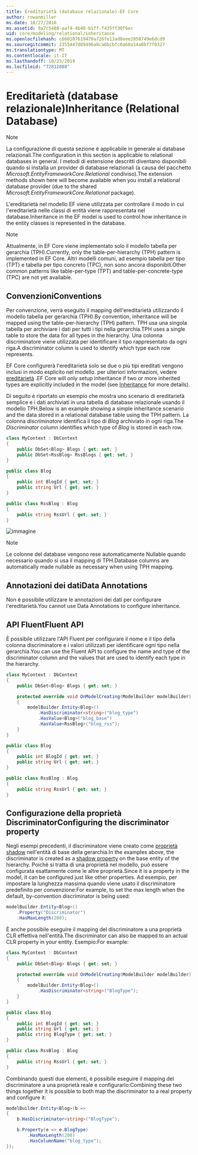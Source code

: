 ```yaml
---
title: Ereditarietà (database relazionale)-EF Core
author: rowanmiller
ms.date: 10/27/2016
ms.assetid: 9a7c5488-aaf4-4b40-b1ff-f435ff30f6ec
uid: core/modeling/relational/inheritance
ms.openlocfilehash: c660107619470a726fe13ad8eee2850749e6dcd9
ms.sourcegitcommit: 2355447d89496a8ca6bcbfc0a68a14a0bf7f0327
ms.translationtype: MT
ms.contentlocale: it-IT
ms.lasthandoff: 10/23/2019
ms.locfileid: "72812088"
---
```

# <a name="inheritance-relational-database"></a><span data-ttu-id="8fcb6-102">Ereditarietà (database relazionale)</span><span class="sxs-lookup"><span data-stu-id="8fcb6-102">Inheritance (Relational Database)</span></span>

> [!NOTE]  
> <span data-ttu-id="8fcb6-103">La configurazione di questa sezione è applicabile in generale ai database relazionali.</span><span class="sxs-lookup"><span data-stu-id="8fcb6-103">The configuration in this section is applicable to relational databases in general.</span></span> <span data-ttu-id="8fcb6-104">I metodi di estensione descritti diventano disponibili quando si installa un provider di database relazionali (a causa del pacchetto *Microsoft.EntityFrameworkCore.Relational* condiviso).</span><span class="sxs-lookup"><span data-stu-id="8fcb6-104">The extension methods shown here will become available when you install a relational database provider (due to the shared *Microsoft.EntityFrameworkCore.Relational* package).</span></span>

<span data-ttu-id="8fcb6-105">L'ereditarietà nel modello EF viene utilizzata per controllare il modo in cui l'ereditarietà nelle classi di entità viene rappresentata nel database.</span><span class="sxs-lookup"><span data-stu-id="8fcb6-105">Inheritance in the EF model is used to control how inheritance in the entity classes is represented in the database.</span></span>

> [!NOTE]  
> <span data-ttu-id="8fcb6-106">Attualmente, in EF Core viene implementato solo il modello tabella per gerarchia (TPH).</span><span class="sxs-lookup"><span data-stu-id="8fcb6-106">Currently, only the table-per-hierarchy (TPH) pattern is implemented in EF Core.</span></span> <span data-ttu-id="8fcb6-107">Altri modelli comuni, ad esempio tabella per tipo (TPT) e tabella per tipo concreto (TPC), non sono ancora disponibili.</span><span class="sxs-lookup"><span data-stu-id="8fcb6-107">Other common patterns like table-per-type (TPT) and table-per-concrete-type (TPC) are not yet available.</span></span>

## <a name="conventions"></a><span data-ttu-id="8fcb6-108">Convenzioni</span><span class="sxs-lookup"><span data-stu-id="8fcb6-108">Conventions</span></span>

<span data-ttu-id="8fcb6-109">Per convenzione, verrà eseguito il mapping dell'ereditarietà utilizzando il modello tabella per gerarchia (TPH).</span><span class="sxs-lookup"><span data-stu-id="8fcb6-109">By convention, inheritance will be mapped using the table-per-hierarchy (TPH) pattern.</span></span> <span data-ttu-id="8fcb6-110">TPH usa una singola tabella per archiviare i dati per tutti i tipi nella gerarchia.</span><span class="sxs-lookup"><span data-stu-id="8fcb6-110">TPH uses a single table to store the data for all types in the hierarchy.</span></span> <span data-ttu-id="8fcb6-111">Una colonna discriminatore viene utilizzata per identificare il tipo rappresentato da ogni riga.</span><span class="sxs-lookup"><span data-stu-id="8fcb6-111">A discriminator column is used to identify which type each row represents.</span></span>

<span data-ttu-id="8fcb6-112">EF Core configurerà l'ereditarietà solo se due o più tipi ereditati vengono inclusi in modo esplicito nel modello. per ulteriori informazioni, vedere [ereditarietà](../inheritance.md) .</span><span class="sxs-lookup"><span data-stu-id="8fcb6-112">EF Core will only setup inheritance if two or more inherited types are explicitly included in the model (see [Inheritance](../inheritance.md) for more details).</span></span>

<span data-ttu-id="8fcb6-113">Di seguito è riportato un esempio che mostra uno scenario di ereditarietà semplice e i dati archiviati in una tabella di database relazionale usando il modello TPH.</span><span class="sxs-lookup"><span data-stu-id="8fcb6-113">Below is an example showing a simple inheritance scenario and the data stored in a relational database table using the TPH pattern.</span></span> <span data-ttu-id="8fcb6-114">La colonna *discriminatore* identifica il tipo di *Blog* archiviato in ogni riga.</span><span class="sxs-lookup"><span data-stu-id="8fcb6-114">The *Discriminator* column identifies which type of *Blog* is stored in each row.</span></span>

<!-- [!code-csharp[Main](samples/core/relational/Modeling/Conventions/InheritanceDbSets.cs)] -->
``` csharp
class MyContext : DbContext
{
    public DbSet<Blog> Blogs { get; set; }
    public DbSet<RssBlog> RssBlogs { get; set; }
}

public class Blog
{
    public int BlogId { get; set; }
    public string Url { get; set; }
}

public class RssBlog : Blog
{
    public string RssUrl { get; set; }
}
```

![immagine](_static/inheritance-tph-data.png)

>[!NOTE]
> <span data-ttu-id="8fcb6-116">Le colonne del database vengono rese automaticamente Nullable quando necessario quando si usa il mapping di TPH.</span><span class="sxs-lookup"><span data-stu-id="8fcb6-116">Database columns are automatically made nullable as necessary when using TPH mapping.</span></span>

## <a name="data-annotations"></a><span data-ttu-id="8fcb6-117">Annotazioni dei dati</span><span class="sxs-lookup"><span data-stu-id="8fcb6-117">Data Annotations</span></span>

<span data-ttu-id="8fcb6-118">Non è possibile utilizzare le annotazioni dei dati per configurare l'ereditarietà.</span><span class="sxs-lookup"><span data-stu-id="8fcb6-118">You cannot use Data Annotations to configure inheritance.</span></span>

## <a name="fluent-api"></a><span data-ttu-id="8fcb6-119">API Fluent</span><span class="sxs-lookup"><span data-stu-id="8fcb6-119">Fluent API</span></span>

<span data-ttu-id="8fcb6-120">È possibile utilizzare l'API Fluent per configurare il nome e il tipo della colonna discriminatore e i valori utilizzati per identificare ogni tipo nella gerarchia.</span><span class="sxs-lookup"><span data-stu-id="8fcb6-120">You can use the Fluent API to configure the name and type of the discriminator column and the values that are used to identify each type in the hierarchy.</span></span>

<!-- [!code-csharp[Main](samples/core/relational/Modeling/FluentAPI/InheritanceTPHDiscriminator.cs?highlight=7,8,9,10)] -->
``` csharp
class MyContext : DbContext
{
    public DbSet<Blog> Blogs { get; set; }

    protected override void OnModelCreating(ModelBuilder modelBuilder)
    {
        modelBuilder.Entity<Blog>()
            .HasDiscriminator<string>("blog_type")
            .HasValue<Blog>("blog_base")
            .HasValue<RssBlog>("blog_rss");
    }
}

public class Blog
{
    public int BlogId { get; set; }
    public string Url { get; set; }
}

public class RssBlog : Blog
{
    public string RssUrl { get; set; }
}
```

## <a name="configuring-the-discriminator-property"></a><span data-ttu-id="8fcb6-121">Configurazione della proprietà Discriminator</span><span class="sxs-lookup"><span data-stu-id="8fcb6-121">Configuring the discriminator property</span></span>

<span data-ttu-id="8fcb6-122">Negli esempi precedenti, il discriminatore viene creato come [proprietà shadow](xref:core/modeling/shadow-properties) nell'entità di base della gerarchia.</span><span class="sxs-lookup"><span data-stu-id="8fcb6-122">In the examples above, the discriminator is created as a [shadow property](xref:core/modeling/shadow-properties) on the base entity of the hierarchy.</span></span> <span data-ttu-id="8fcb6-123">Poiché si tratta di una proprietà nel modello, può essere configurata esattamente come le altre proprietà.</span><span class="sxs-lookup"><span data-stu-id="8fcb6-123">Since it is a property in the model, it can be configured just like other properties.</span></span> <span data-ttu-id="8fcb6-124">Ad esempio, per impostare la lunghezza massima quando viene usato il discriminatore predefinito per convenzione:</span><span class="sxs-lookup"><span data-stu-id="8fcb6-124">For example, to set the max length when the default, by-convention discriminator is being used:</span></span>

```C#
modelBuilder.Entity<Blog>()
    .Property("Discriminator")
    .HasMaxLength(200);
```

<span data-ttu-id="8fcb6-125">È anche possibile eseguire il mapping del discriminatore a una proprietà CLR effettiva nell'entità.</span><span class="sxs-lookup"><span data-stu-id="8fcb6-125">The discriminator can also be mapped to an actual CLR property in your entity.</span></span> <span data-ttu-id="8fcb6-126">Esempio:</span><span class="sxs-lookup"><span data-stu-id="8fcb6-126">For example:</span></span>

```C#
class MyContext : DbContext
{
    public DbSet<Blog> Blogs { get; set; }

    protected override void OnModelCreating(ModelBuilder modelBuilder)
    {
        modelBuilder.Entity<Blog>()
            .HasDiscriminator<string>("BlogType");
    }
}

public class Blog
{
    public int BlogId { get; set; }
    public string Url { get; set; }
    public string BlogType { get; set; }
}

public class RssBlog : Blog
{
    public string RssUrl { get; set; }
}
```

<span data-ttu-id="8fcb6-127">Combinando questi due elementi, è possibile eseguire il mapping del discriminatore a una proprietà reale e configurarlo:</span><span class="sxs-lookup"><span data-stu-id="8fcb6-127">Combining these two things together it is possible to both map the discriminator to a real property and configure it:</span></span>

```C#
modelBuilder.Entity<Blog>(b =>
{
    b.HasDiscriminator<string>("BlogType");

    b.Property(e => e.BlogType)
        .HasMaxLength(200)
        .HasColumnName("blog_type");
});
```
